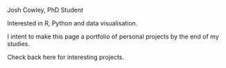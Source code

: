 Josh Cowley, PhD Student

Interested in R, Python and data visualisation.

I intent to make this page a portfolio of personal projects by the end of my studies.

Check back here for interesting projects.
